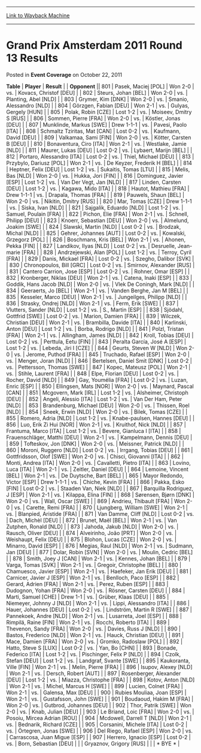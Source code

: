 
---
[Link to Wayback Machine](https://web.archive.org/web/20220526084338/https://magic.wizards.com/en/articles/archive/event-coverage/grand-prix-amsterdam-2011-round-13-results-2011-10-22)

[_metadata_:description]:- "TablePlayerResult Opponent801Pasek, Maciej [POL]Won 2-0vs.Kovacs, Christof [DEU]802Steurs, Johan [BEL]Won 2-0vs.Planting, Abel [NLD]803Grymer, Kim [DNK]Won 2-0vs.Smanio, Alessandro [NLD]804Görzgen, Fabian [DEU]Won 2-1vs.Gulyas, Gergely [HUN]805Polak, Robin [CZE]Lost 1-2vs.Moiseev, Dmitry S [RUS]806Sommen, Pierre [FRA]Won 2-0vs.Köstler, Jonas [DEU]807Munklinde, Markus [SWE]Drew"
[_metadata_:generator]:- "Drupal 7 (http://drupal.org)"
[_metadata_:node]:- "437851"
[_metadata_:publish_date]:- "2011-10-22"
[_metadata_:source]:- "div-main-content"
[_metadata_:title]:- "Grand Prix Amsterdam 2011 Round 13 Results"
[_metadata_:wayback_capture_timestamp]:- "2022-05-26 08:43:38"
[_metadata_:wayback_raw_url]:- "https://web.archive.org/web/20220526084338id_/https://magic.wizards.com/en/articles/archive/event-coverage/grand-prix-amsterdam-2011-round-13-results-2011-10-22"
[_metadata_:wayback_url]:- "https://magic.wizards.com/en/articles/archive/event-coverage/grand-prix-amsterdam-2011-round-13-results-2011-10-22"
---


Grand Prix Amsterdam 2011 Round 13 Results
==========================================



 Posted in **Event Coverage**
 on October 22, 2011 












 **Table** | **Player** | **Result** |  | **Opponent** || 801 | Pasek, Maciej [POL] | Won 2-0 | vs. | Kovacs, Christof [DEU] |
| 802 | Steurs, Johan [BEL] | Won 2-0 | vs. | Planting, Abel [NLD] |
| 803 | Grymer, Kim [DNK] | Won 2-0 | vs. | Smanio, Alessandro [NLD] |
| 804 | Görzgen, Fabian [DEU] | Won 2-1 | vs. | Gulyas, Gergely [HUN] |
| 805 | Polak, Robin [CZE] | Lost 1-2 | vs. | Moiseev, Dmitry S [RUS] |
| 806 | Sommen, Pierre [FRA] | Won 2-0 | vs. | Köstler, Jonas [DEU] |
| 807 | Munklinde, Markus [SWE] | Drew 1-1-1 | vs. | Pavesi, Paolo [ITA] |
| 808 | Schmaltz Tziritas, Mat [CAN] | Lost 0-2 | vs. | Kaufmann, David [DEU] |
| 809 | Valkamaa, Sami [FIN] | Won 2-0 | vs. | Kötter, Carsten B [DEU] |
| 810 | Bonaventura, Ciro [ITA] | Won 2-1 | vs. | Westlake, Jamie [NLD] |
| 811 | Maurer, Lukas [DEU] | Lost 0-2 | vs. | Lybaert, Marijn [BEL] |
| 812 | Portaro, Alessandro [ITA] | Lost 0-2 | vs. | Thiel, Michael [DEU] |
| 813 | Przybylo, Dariusz [POL] | Won 2-1 | vs. | De Keyzer, Frederik H [BEL] |
| 814 | Heptner, Felix [DEU] | Lost 1-2 | vs. | Sukaitis, Tomas [LTU] |
| 815 | Melis, Bas [NLD] | Won 2-0 | vs. | Hukka, Jori [FIN] |
| 816 | Dominguez, Javier [ESP] | Lost 1-2 | vs. | Van Der Vegt, Jan [NLD] |
| 817 | Linden, Carsten [DEU] | Lost 1-2 | vs. | Kagawa, Mido [ITA] |
| 818 | Hautot, Mathieu [FRA] | Drew 1-1-1 | vs. | Drapala, Thomas [FRA] |
| 819 | Pauwels, Shaun [BEL] | Won 2-0 | vs. | Nikitin, Dmitry [RUS] |
| 820 | Mar, Tomas [CZE] | Drew 1-1-1 | vs. | Siska, Ivan [NLD] |
| 821 | Sajgalik, Eduardo [NLD] | Lost 1-2 | vs. | Samuel, Poulain [FRA] |
| 822 | Pichon, Elie [FRA] | Won 2-1 | vs. | Schnell, Philipp [DEU] |
| 823 | Knoerr, Sebastian [DEU] | Won 2-0 | vs. | Almelund, Joakim [SWE] |
| 824 | Slawski, Martin [NLD] | Lost 0-2 | vs. | Brodzak, Michal [NLD] |
| 825 | Gehrer, Johannes [AUT] | Lost 0-2 | vs. | Kowalski, Grzegorz [POL] |
| 826 | Boschmans, Kris [BEL] | Won 2-1 | vs. | Ahonen, Pekka [FIN] |
| 827 | Landikov, Ilyas [NLD] | Lost 0-2 | vs. | Desruelle, Jean-marie [FRA] |
| 828 | Andrzejewski, Alan [POL] | Lost 1-2 | vs. | Terroy, Cyril [FRA] |
| 829 | Danis, Mickael [FRA] | Lost 0-2 | vs. | Szegho, Dalibor [SVK] |
| 830 | Chronopoulos, Bill [GRC] | Lost 0-2 | vs. | Smirnov, Alexander [RUS] |
| 831 | Cantero Carrion, Jose [ESP] | Lost 0-2 | vs. | Rohner, Omar [ESP] |
| 832 | Kronberger, Niklas [DEU] | Won 2-1 | vs. | Catena, Inaki [ESP] |
| 833 | Goddik, Hans Jacob [NLD] | Won 2-0 | vs. | Vlek De Coningh, Mark [NLD] |
| 834 | Geeraerts, Jo [BEL] | Won 2-1 | vs. | Vanden Berghe, Jan M [BEL] |
| 835 | Kesseler, Marco [DEU] | Won 2-1 | vs. | Jungeilges, Philipp [NLD] |
| 836 | Strasky, Ondrej [NLD] | Won 2-1 | vs. | Ferm, Erik [SWE] |
| 837 | Vlutters, Sander [NLD] | Lost 1-2 | vs. | S., Martin [ESP] |
| 838 | Sjödahl, Gottfrid [SWE] | Lost 0-2 | vs. | Marion, Damien [FRA] |
| 839 | Wilczek, Christian [DEU] | Won 2-1 | vs. | Brambilla, Davide [ITA] |
| 840 | Karlinski, Anton [DEU] | Lost 1-2 | vs. | Borba, Rodrigo [NLD] |
| 841 | Polzl, Tristan [FRA] | Won 2-1 | vs. | Allingham, James [NLD] |
| 842 | Kroll, Tobias [DEU] | Lost 0-2 | vs. | Perttula, Eetu [FIN] |
| 843 | Peralta García, José A [ESP] | Lost 1-2 | vs. | Lebeda, Jiri I [CZE] |
| 844 | Geurts, Steven W [NLD] | Won 2-0 | vs. | Jerome, Puthod [FRA] |
| 845 | Truchado, Rafael [ESP] | Won 2-0 | vs. | Menger, Joran [NLD] |
| 846 | Bertelsen, Daniel Smit [DNK] | Lost 0-2 | vs. | Pettersson, Thomas [SWE] |
| 847 | Kopec, Mateusz [POL] | Won 2-1 | vs. | Stihle, Laurent [FRA] |
| 848 | Elpe, Florian [DEU] | Lost 0-2 | vs. | Rocher, David [NLD] |
| 849 | Gay, Youmélia [FRA] | Lost 0-2 | vs. | Luzan, Enric [ESP] |
| 850 | Ellingsen, Mats [NOR] | Won 2-0 | vs. | Maynard, Pascal [CAN] |
| 851 | Mcgovern, Mark [IRL] | Lost 1-2 | vs. | Alsheimer, Christoph [DEU] |
| 852 | Angeli, Alessio [ITA] | Lost 1-2 | vs. | Van Der Ham, Peter [NLD] |
| 853 | Brandenburg, Michael [DEU] | Won 2-0 | vs. | Thissen, Roel [NLD] |
| 854 | Sneek, Erwin [NLD] | Won 2-0 | vs. | Bilek, Tomas [CZE] |
| 855 | Romero, Adria [NLD] | Lost 1-2 | vs. | Knabe-paulsen, Hannes [DEU] |
| 856 | Luo, Erik Zi Hui [NOR] | Won 2-1 | vs. | Kruithof, Nick [NLD] |
| 857 | Frantuma, Marco [ITA] | Lost 1-2 | vs. | Bevere, Gianluca I [ITA] |
| 858 | Frauenschläger, Matthi [DEU] | Won 2-1 | vs. | Kampelmann, Dennis [DEU] |
| 859 | Tofteskov, Jon [DNK] | Won 2-0 | vs. | Meissner, Patrick [NLD] |
| 860 | Moroni, Ruggero [NLD] | Lost 0-2 | vs. | Irrgang, Tobias [DEU] |
| 861 | Gottfridsson, Olof [SWE] | Won 2-0 | vs. | Chisci, Giovanni [ITA] |
| 862 | Monti, Andrea [ITA] | Won 2-0 | vs. | Cavalletti, Pietro [ITA] |
| 863 | Lovino, Luca [ITA] | Won 2-1 | vs. | Zeitler, Daniel [DEU] |
| 864 | Lemoine, Vincent [BEL] | Won 2-1 | vs. | De Duytsche, Bart [BEL] |
| 865 | Mayor Redondo, Victor [ESP] | Drew 1-1-1 | vs. | Chiche, Kevin [FRA] |
| 866 | Pakka, Esko [FIN] | Lost 0-2 | vs. | Staaden Van, Niek [NLD] |
| 867 | Barquilla Rodriguez, J [ESP] | Won 2-1 | vs. | Kilappa, Elina [FIN] |
| 868 | Sørensen, Bjørn [DNK] | Won 2-0 | vs. | Wall, Oscar [SWE] |
| 869 | Andrieu, Thibault [FRA] | Won 2-0 | vs. | Carette, Remi [FRA] |
| 870 | Ljungberg, William [SWE] | Won 2-1 | vs. | Blanpied, Aristide [FRA] |
| 871 | Van Damme, Cliff [NLD] | Lost 0-2 | vs. | Dach, Michèl [DEU] |
| 872 | Brunet, Maël [BEL] | Won 2-1 | vs. | Van Zutphen, Ronald [NLD] |
| 873 | Jahoda, Jakub [NLD] | Won 2-0 | vs. | Rausch, Oliver [DEU] |
| 874 | Alveirinho, João [PRT] | Won 2-0 | vs. | Weishaupt, Felix [DEU] |
| 875 | Blohon, Lucas [CZE] | Won 2-0 | vs. | Minarro, David [ESP] |
| 876 | Megias, Raul [NLD] | Won 2-1 | vs. | Sudmann, Jan [DEU] |
| 877 | Dolar, Robin [SVN] | Won 2-0 | vs. | Moulin, Cedric [BEL] |
| 878 | Smith, Joey J [CAN] | Won 2-1 | vs. | Kennes, Johan [BEL] |
| 879 | Varga, Tomas [SVK] | Won 2-1 | vs. | Gregoir, Christophe [BEL] |
| 880 | Chamuesco, Javier [ESP] | Won 2-1 | vs. | Haefeker, Jan Erik [DEU] |
| 881 | Carnicer, Javier J [ESP] | Won 2-1 | vs. | Benlloch, Paco [ESP] |
| 882 | Gerard, Adrien [FRA] | Won 2-1 | vs. | Perez, Ruben [ESP] |
| 883 | Dudognon, Yohan [FRA] | Won 2-0 | vs. | Rösner, Carsten [DEU] |
| 884 | Marti, Samuel [CHE] | Drew 1-1 | vs. | Grüber, Klaas [DEU] |
| 885 | Niemeyer, Johnny J [NLD] | Won 2-1 | vs. | Lippi, Alessandro [ITA] |
| 886 | Hauer, Johannes [DEU] | Lost 0-2 | vs. | Lindström, Martin R [SWE] |
| 887 | Pannekoek, Andre [NLD] | Won 2-1 | vs. | Lusarreta, Joel [ESP] |
| 888 | Rimpilä, Raine [FIN] | Won 2-1 | vs. | Rocchi, Roberto [ITA] |
| 889 | Thevenon, Sandy [FRA] | Won 2-0 | vs. | Davies, Russ J [NLD] |
| 890 | Bastos, Frederico [NLD] | Won 2-1 | vs. | Hauck, Christian [DEU] |
| 891 | Mace, Damien [FRA] | Won 2-0 | vs. | Gromko, Radoslaw [POL] |
| 892 | Hatto, Steve S [LUX] | Lost 0-2 | vs. | Yan, Bo [CHN] |
| 893 | Bonade, Federico [ITA] | Lost 1-2 | vs. | Pischinger, Felix P [NLD] |
| 894 | Czolk, Stefan [DEU] | Lost 1-2 | vs. | Landgraf, Svante [SWE] |
| 895 | Kaukoranta, Ville [FIN] | Won 2-1 | vs. | Melin, Pierre [FRA] |
| 896 | Isupov, Alexey [NLD] | Won 2-1 | vs. | Dersch, Robert [AUT] |
| 897 | Rosenberger, Alexander [DEU] | Lost 1-2 | vs. | Miazza, Christophe [FRA] |
| 898 | Kotov, Anton [NLD] | Won 2-1 | vs. | Michel, Marcus H [SWE] |
| 899 | Lucien, Colnet [FRA] | Won 2-1 | vs. | Galensa, Max [DEU] |
| 900 | Rubies Mouliaa, Joan [ESP] | Won 2-1 | vs. | Gustafsson, John [SWE] |
| 901 | Boudaoud, Hakim M [FRA] | Won 2-0 | vs. | Gutbrod, Johannes [DEU] |
| 902 | Thor, Patrik [SWE] | Won 2-0 | vs. | Knab, Julian [DEU] |
| 903 | Le Briand, Loic [FRA] | Won 2-0 | vs. | Posoiu, Mircea Adrian [ROU] |
| 904 | Mcdowell, Darrell T [NLD] | Won 2-1 | vs. | Bednarik, Richard [CZE] |
| 905 | Corsanini, Michele [ITA] | Lost 0-2 | vs. | Örtegren, Jonas [SWE] |
| 906 | Del Riego, Rafael [ESP] | Won 2-0 | vs. | Carrascosa, Juan Migue [ESP] |
| 907 | Herrero, Ignacio [ESP] | Lost 0-2 | vs. | Born, Sebastian [DEU] |
|  | Gryaznov, Grigory [RUS] |  |  | \* BYE \* |







